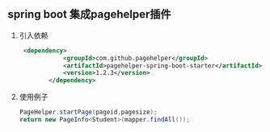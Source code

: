 ## spring boot 集成pagehelper插件

1. 引入依赖

   ```xml
    <dependency>
               <groupId>com.github.pagehelper</groupId>
               <artifactId>pagehelper-spring-boot-starter</artifactId>
               <version>1.2.3</version>
           </dependency>
   ```

2. 使用例子

   ```java
   PageHelper.startPage(pageid,pagesize);
   return new PageInfo<Student>(mapper.findAll());
   ```

